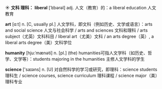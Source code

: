 ☀ <span class="category">**文科 理科：**</span>
<span class="vocabulary">**liberal**</span> [ˈlɪbərəl]
<span class="definition">adj. 人文（教育）的：</span>a liberal education 人文教育

<span class="vocabulary">**art**</span> [ɑːt] 
<span class="definition">n. [C, usually pl.] 人文学科，即文科（例如历史、文学或语言）：</span>arts and social science 人文与社会科学 / arts and sciences 文科和理科 / arts subject（尤英）文科科目 / liberal art（尤美）文科 / an arts degree（英）, a liberal arts degree（美）文科学位
           
<span class="vocabulary">**humanity**</span> [hju:ˈmænəti]
<span class="definition">n. [pl.] (the) humanities可指人文学科（如历史、哲学、文学等）：</span>students majoring in the humanities 主修人文学科的学生

<span class="vocabulary">**science**</span> ['saɪəns] 
<span class="definition">n. [U] 对自然科学的学习或研究，即理科：</span>science students 理科生 / science courses, science curriculum 理科课程 / science major（美）理科专业
